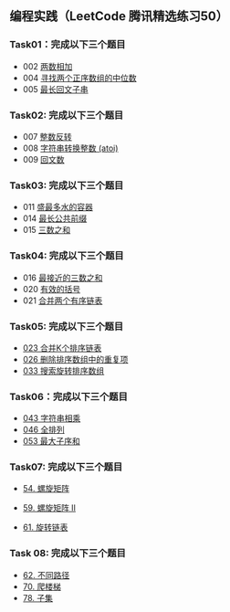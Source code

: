 ## 编程实践（LeetCode 腾讯精选练习50）

### Task01：完成以下三个题目

- 002 [两数相加](https://leetcode-cn.com/problems/add-two-numbers/)
- 004 [寻找两个正序数组的中位数](https://leetcode-cn.com/problems/median-of-two-sorted-arrays/)
- 005 [最长回文子串](https://leetcode-cn.com/problems/longest-palindromic-substring/)

### Task02: 完成以下三个题目

- 007 [整数反转](https://leetcode-cn.com/problems/reverse-integer/)
- 008 [字符串转换整数 (atoi)](https://leetcode-cn.com/problems/string-to-integer-atoi/)
- 009 [回文数](https://leetcode-cn.com/problems/palindrome-number/)

### Task03: 完成以下三个题目

- 011 [盛最多水的容器](https://leetcode-cn.com/problems/container-with-most-water/)
- 014 [最长公共前缀](https://leetcode-cn.com/problems/longest-common-prefix/)
- 015 [三数之和](https://leetcode-cn.com/problems/3sum/)

### Task04: 完成以下三个题目

- 016 [最接近的三数之和](https://leetcode-cn.com/problems/3sum-closest/)
- 020 [有效的括号](https://leetcode-cn.com/problems/valid-parentheses/)
- 021 [合并两个有序链表](https://leetcode-cn.com/problems/merge-two-sorted-lists/)

### Task05: 完成以下三个题目

- [023 合并K个排序链表](https://leetcode-cn.com/problems/merge-k-sorted-lists/)
- [026 删除排序数组中的重复项](https://leetcode-cn.com/problems/remove-duplicates-from-sorted-array/)
- [033 搜索旋转排序数组](https://leetcode-cn.com/problems/search-in-rotated-sorted-array/)

### Task06：完成以下三个题目

- [043 字符串相乘](https://leetcode-cn.com/problems/multiply-strings/)
- [046 全排列](https://leetcode-cn.com/problems/permutations/)
- [053 最大子序和](https://leetcode-cn.com/problems/maximum-subarray/)

### Task07: 完成以下三个题目

- [54. 螺旋矩阵](https://leetcode-cn.com/problems/spiral-matrix/)

- [59. 螺旋矩阵 II](https://leetcode-cn.com/problems/spiral-matrix-ii/)

- [61. 旋转链表](https://leetcode-cn.com/problems/rotate-list/)

### Task 08: 完成以下三个题目

- [62. 不同路径](https://leetcode-cn.com/problems/unique-paths/)
- [70. 爬楼梯](https://leetcode-cn.com/problems/climbing-stairs/)
- [78. 子集](https://leetcode-cn.com/problems/subsets/)